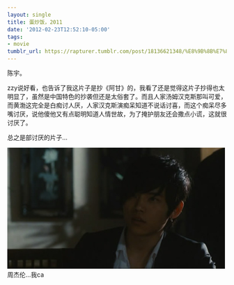 ```yaml
---
layout: single
title: 蛋炒饭，2011
date: '2012-02-23T12:52:10-05:00'
tags:
- movie
tumblr_url: https://rapturer.tumblr.com/post/18136621348/%E8%9B%8B%E7%82%92%E9%A5%AD2011
---
```

陈宇。

zzy说好看，也告诉了我这片子是抄《阿甘》的，我看了还是觉得这片子抄得也太明显了，虽然是中国特色的抄袭但还是太俗套了。而且人家汤姆汉克斯那叫可爱，而黄渤这完全是白痴讨人厌，人家汉克斯演痴呆知道不说话讨喜，而这个痴呆尽多嘴讨厌，说他傻他又有点聪明知道人情世故，为了掩护朋友还会撒点小谎，这就很讨厌了。

总之是部讨厌的片子…

![](/assets/img/tumblr_lzuxmdb6x11r0cnr9.jpg)周杰伦…我ca

